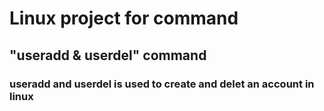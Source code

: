# Linux project for command

## "useradd & userdel" command

### useradd and userdel is used to create and delet an account in linux